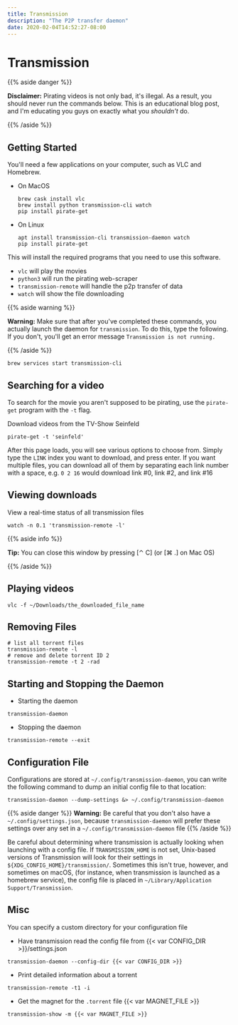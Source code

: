 ```yaml
---
title: Transmission
description: "The P2P transfer daemon"
date: 2020-02-04T14:52:27-08:00
---
```


# Transmission

{{% aside danger %}}

**Disclaimer:** Pirating videos is not only bad, it's illegal. As a result, you should never run the commands below. This is an educational blog post, and I'm educating you guys on exactly what you *shouldn't* do.

{{% /aside %}}

## Getting Started

You'll need a few applications on your computer, such as VLC and Homebrew.

* On MacOS

  ```shell
  brew cask install vlc
  brew install python transmission-cli watch
  pip install pirate-get
  ```

* On Linux

  ```shell
  apt install transmission-cli transmission-daemon watch
  pip install pirate-get
  ```


This will install the required programs that you need to use this software.
* `vlc` will play the movies
* `python3` will run the pirating web-scraper
* `transmission-remote` will handle the p2p transfer of data
* `watch` will show the file downloading

{{% aside warning %}}

**Warning:** Make sure that after you've completed these commands, you actually launch the daemon for `transmission`. To do this, type the following. If you don't, you'll get an error message `Transmission is not running.`

{{% /aside %}}

```shell
brew services start transmission-cli
```

## Searching for a video

To search for the movie you aren't supposed to be pirating, use the `pirate-get` program with the `-t` flag.

Download videos from the TV-Show Seinfeld

```shell
pirate-get -t 'seinfeld'
```

After this page loads, you will see various options to choose from. Simply type the `LINK` index you want to download, and press enter. If you want multiple files, you can download all of them by separating each link number with a space, e.g. `0 2 16` would download link \#0, link \#2, and link \#16


## Viewing downloads

View a real-time status of all transmission files

```shell
watch -n 0.1 'transmission-remote -l'
```

{{% aside info %}}

**Tip:** You can close this window by pressing \[⌃ C\] (or \[⌘ .\] on Mac OS)

{{% /aside %}}

## Playing videos

```shell
vlc -f ~/Downloads/the_downloaded_file_name
```

## Removing Files

```shell
# list all torrent files
transmission-remote -l
# remove and delete torrent ID 2
transmission-remote -t 2 -rad
```

## Starting and Stopping the Daemon

* Starting the daemon

```shell
transmission-daemon
```

* Stopping the daemon

```shell
transmission-remote --exit
```

## Configuration File

Configurations are stored at `~/.config/transmission-daemon`, you can write the following command to dump an initial config file to that location:

```shell
transmission-daemon --dump-settings &> ~/.config/transmission-daemon
```

{{% aside danger %}}
**Warning:** Be careful that you don't also have a `~/.config/settings.json`,
because `transmission-daemon` will prefer these settings over any set in a
`~/.config/transmission-daemon` file
{{% /aside %}}

Be careful about determining where transmission is actually looking when launching with a config file. If `TRANSMISSION_HOME` is not set, Unix-based versions of Transmission will look for their settings in `${XDG_CONFIG_HOME}/transmission/`. Sometimes this isn't true, however, and sometimes on macOS, (for instance, when transmission is launched as a homebrew service), the config file is placed in `~/Library/Application Support/Transmission`.



## Misc

You can specify a custom directory for your configuration file

* Have transmission read the config file from {{< var CONFIG_DIR >}}/settings.json

```shell
transmission-daemon --config-dir {{< var CONFIG_DIR >}}
```

* Print detailed information about a torrent

```shell
transmission-remote -t1 -i
```

* Get the magnet for the `.torrent` file {{< var MAGNET_FILE >}}

```shell
transmission-show -m {{< var MAGNET_FILE >}}
```
